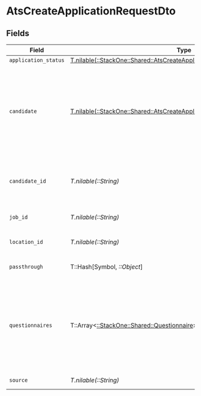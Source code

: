 # AtsCreateApplicationRequestDto


## Fields

| Field                                                                                                                                                    | Type                                                                                                                                                     | Required                                                                                                                                                 | Description                                                                                                                                              | Example                                                                                                                                                  |
| -------------------------------------------------------------------------------------------------------------------------------------------------------- | -------------------------------------------------------------------------------------------------------------------------------------------------------- | -------------------------------------------------------------------------------------------------------------------------------------------------------- | -------------------------------------------------------------------------------------------------------------------------------------------------------- | -------------------------------------------------------------------------------------------------------------------------------------------------------- |
| `application_status`                                                                                                                                     | [T.nilable(::StackOne::Shared::AtsCreateApplicationRequestDtoApplicationStatus)](../../models/shared/atscreateapplicationrequestdtoapplicationstatus.md) | :heavy_minus_sign:                                                                                                                                       | N/A                                                                                                                                                      |                                                                                                                                                          |
| `candidate`                                                                                                                                              | [T.nilable(::StackOne::Shared::AtsCreateApplicationRequestDtoCandidate)](../../models/shared/atscreateapplicationrequestdtocandidate.md)                 | :heavy_minus_sign:                                                                                                                                       | Candidate Properties. Provide this OR candidate_id, but not both. Providing this attempts to create a new candidate with the application.                |                                                                                                                                                          |
| `candidate_id`                                                                                                                                           | *T.nilable(::String)*                                                                                                                                    | :heavy_minus_sign:                                                                                                                                       | Unique identifier of the candidate. Provide this OR candidate, but not both.                                                                             | e3cb75bf-aa84-466e-a6c1-b8322b257a48                                                                                                                     |
| `job_id`                                                                                                                                                 | *T.nilable(::String)*                                                                                                                                    | :heavy_minus_sign:                                                                                                                                       | Unique identifier of the job                                                                                                                             | 4071538b-3cac-4fbf-ac76-f78ed250ffdd                                                                                                                     |
| `location_id`                                                                                                                                            | *T.nilable(::String)*                                                                                                                                    | :heavy_minus_sign:                                                                                                                                       | Unique identifier of the location                                                                                                                        | dd8d41d1-5eb8-4408-9c87-9ba44604eae4                                                                                                                     |
| `passthrough`                                                                                                                                            | T::Hash[Symbol, *::Object*]                                                                                                                              | :heavy_minus_sign:                                                                                                                                       | Value to pass through to the provider                                                                                                                    | {"other_known_names": "John Doe"}                                                                                                                        |
| `questionnaires`                                                                                                                                         | T::Array<[::StackOne::Shared::Questionnaire](../../models/shared/questionnaire.md)>                                                                      | :heavy_minus_sign:                                                                                                                                       | Questionnaires associated with the application                                                                                                           | {<br/>"id": "right_to_work",<br/>"answers": [<br/>{<br/>"id": "answer1",<br/>"type": "text",<br/>"values": [<br/>"Yes"<br/>]<br/>}<br/>]<br/>}           |
| `source`                                                                                                                                                 | *T.nilable(::String)*                                                                                                                                    | :heavy_minus_sign:                                                                                                                                       | Source of the application                                                                                                                                | LinkedIn                                                                                                                                                 |